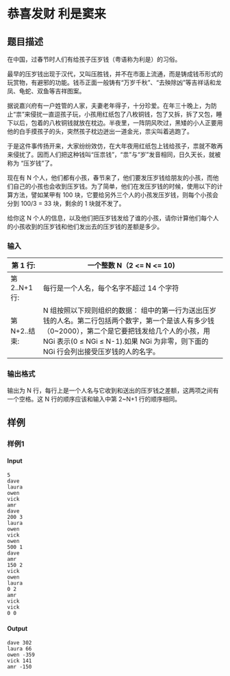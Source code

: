 # 恭喜发财 利是窦来

## 题目描述

 在中国，过春节时人们有给孩子压岁钱（粤语称为利是）的习俗。

最早的压岁钱出现于汉代，又叫压胜钱，并不在市面上流通，而是铸成钱币形式的玩赏物，有避邪的功能。钱币正面一般铸有“万岁千秋”、“去殃除凶”等吉祥话和龙凤、龟蛇、双鱼等吉祥图案。

据说嘉兴府有一户姓管的人家，夫妻老年得子，十分珍爱。在年三十晚上，为防止“祟”来侵扰一直逗孩子玩，小孩用红纸包了八枚铜钱，包了又拆，拆了又包，睡下以后，包着的八枚铜钱就放在枕边。半夜里，一阵阴风吹过，黑矮的小人正要用他的白手摸孩子的头，突然孩子枕边迸出一道金光，祟尖叫着逃跑了。

于是这件事传扬开来，大家纷纷效仿，在大年夜用红纸包上钱给孩子，祟就不敢再来侵扰了。因而人们把这种钱叫“压祟钱”，“祟”与“岁”发音相同，日久天长，就被称为 “压岁钱”了。

现在有 N 个人，他们都有小孩，春节来了，他们要发压岁钱给朋友的小孩，而他们自己的小孩也会收到压岁钱。为了简单，他们在发压岁钱的时候，使用以下的计算方法，譬如某甲有 100 块，它要给另外三个人的小孩发压岁钱，则每个小孩会分到 100/3 = 33 块，剩余的 1 块就不发了。

给你这 N 个人的信息，以及他们把压岁钱发给了谁的小孩，请你计算他们每个人的小孩收到的压岁钱和他们发出去的压岁钱的差额是多少。

### 输入

| 第 1 行:      | 一个整数 N（2 <= N <= 10)                                    |
| ------------- | ------------------------------------------------------------ |
| 第 2..N+1 行: | 每行是一个人名，每个名字不超过 14 个字符                     |
| 第 N+2..结束: | N 组按照以下规则组织的数据： 组中的第一行为送出压岁钱的人名。第二行包括两个数字，第一个是该人有多少钱（0~2000），第二个是它要把钱发给几个人的小孩，用 NGi 表示(0 ≤ NGi ≤ N-1).如果 NGi 为非零，则下面的 NGi 行会列出接受压岁钱的人的名字。 |

### 输出格式

输出为 N 行，每行上是一个人名与它收到和送出的压岁钱之差额，这两项之间有一个空格。这 N 行的顺序应该和输入中第 2~N+1 行的顺序相同。

## 样例

### 样例1

#### Input

```
5
dave
laura
owen
vick
amr
dave
200 3
laura
owen
vick
owen
500 1
dave
amr
150 2
vick
owen
laura
0 2
amr
vick
vick
0 0
```

#### Output

```
dave 302
laura 66
owen -359
vick 141
amr -150
```

